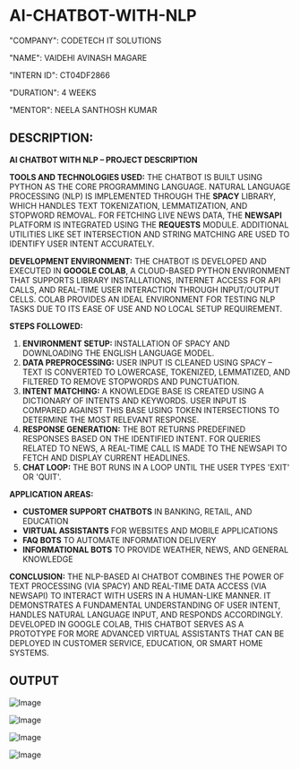 # AI-CHATBOT-WITH-NLP

"COMPANY": CODETECH IT SOLUTIONS

"NAME": VAIDEHI AVINASH MAGARE

"INTERN ID": CT04DF2866

"DURATION": 4 WEEKS

"MENTOR": NEELA SANTHOSH KUMAR

## DESCRIPTION: 

**AI CHATBOT WITH NLP – PROJECT DESCRIPTION**

**TOOLS AND TECHNOLOGIES USED:**
THE CHATBOT IS BUILT USING PYTHON AS THE CORE PROGRAMMING LANGUAGE. NATURAL LANGUAGE PROCESSING (NLP) IS IMPLEMENTED THROUGH THE **SPACY** LIBRARY, WHICH HANDLES TEXT TOKENIZATION, LEMMATIZATION, AND STOPWORD REMOVAL. FOR FETCHING LIVE NEWS DATA, THE **NEWSAPI** PLATFORM IS INTEGRATED USING THE **REQUESTS** MODULE. ADDITIONAL UTILITIES LIKE SET INTERSECTION AND STRING MATCHING ARE USED TO IDENTIFY USER INTENT ACCURATELY.

**DEVELOPMENT ENVIRONMENT:**
THE CHATBOT IS DEVELOPED AND EXECUTED IN **GOOGLE COLAB**, A CLOUD-BASED PYTHON ENVIRONMENT THAT SUPPORTS LIBRARY INSTALLATIONS, INTERNET ACCESS FOR API CALLS, AND REAL-TIME USER INTERACTION THROUGH INPUT/OUTPUT CELLS. COLAB PROVIDES AN IDEAL ENVIRONMENT FOR TESTING NLP TASKS DUE TO ITS EASE OF USE AND NO LOCAL SETUP REQUIREMENT.

**STEPS FOLLOWED:**

1. **ENVIRONMENT SETUP:** INSTALLATION OF SPACY AND DOWNLOADING THE ENGLISH LANGUAGE MODEL.
2. **DATA PREPROCESSING:** USER INPUT IS CLEANED USING SPACY – TEXT IS CONVERTED TO LOWERCASE, TOKENIZED, LEMMATIZED, AND FILTERED TO REMOVE STOPWORDS AND PUNCTUATION.
3. **INTENT MATCHING:** A KNOWLEDGE BASE IS CREATED USING A DICTIONARY OF INTENTS AND KEYWORDS. USER INPUT IS COMPARED AGAINST THIS BASE USING TOKEN INTERSECTIONS TO DETERMINE THE MOST RELEVANT RESPONSE.
4. **RESPONSE GENERATION:** THE BOT RETURNS PREDEFINED RESPONSES BASED ON THE IDENTIFIED INTENT. FOR QUERIES RELATED TO NEWS, A REAL-TIME CALL IS MADE TO THE NEWSAPI TO FETCH AND DISPLAY CURRENT HEADLINES.
5. **CHAT LOOP:** THE BOT RUNS IN A LOOP UNTIL THE USER TYPES 'EXIT' OR 'QUIT'.

**APPLICATION AREAS:**

* **CUSTOMER SUPPORT CHATBOTS** IN BANKING, RETAIL, AND EDUCATION
* **VIRTUAL ASSISTANTS** FOR WEBSITES AND MOBILE APPLICATIONS
* **FAQ BOTS** TO AUTOMATE INFORMATION DELIVERY
* **INFORMATIONAL BOTS** TO PROVIDE WEATHER, NEWS, AND GENERAL KNOWLEDGE

**CONCLUSION:**
THE NLP-BASED AI CHATBOT COMBINES THE POWER OF TEXT PROCESSING (VIA SPACY) AND REAL-TIME DATA ACCESS (VIA NEWSAPI) TO INTERACT WITH USERS IN A HUMAN-LIKE MANNER. IT DEMONSTRATES A FUNDAMENTAL UNDERSTANDING OF USER INTENT, HANDLES NATURAL LANGUAGE INPUT, AND RESPONDS ACCORDINGLY. DEVELOPED IN GOOGLE COLAB, THIS CHATBOT SERVES AS A PROTOTYPE FOR MORE ADVANCED VIRTUAL ASSISTANTS THAT CAN BE DEPLOYED IN CUSTOMER SERVICE, EDUCATION, OR SMART HOME SYSTEMS.

## OUTPUT

![Image](https://github.com/user-attachments/assets/fd05d5bb-1989-49f1-8cfa-4eeb000b0a75)

![Image](https://github.com/user-attachments/assets/e4c603ff-ec94-4555-974d-e4956bfb98da)

![Image](https://github.com/user-attachments/assets/24fe6f69-ea35-4afa-82e5-6b14c3a704fa)

![Image](https://github.com/user-attachments/assets/5287a0cc-e888-452e-8aa3-09f3c4cefa1c)
